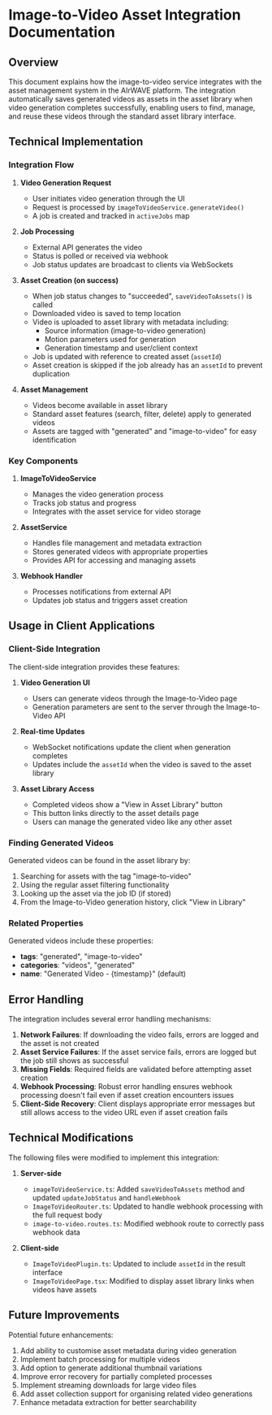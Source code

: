 # Image-to-Video Asset Integration Documentation

## Overview

This document explains how the image-to-video service integrates with the asset management system in the AIrWAVE platform. The integration automatically saves generated videos as assets in the asset library when video generation completes successfully, enabling users to find, manage, and reuse these videos through the standard asset library interface.

## Technical Implementation

### Integration Flow

1. **Video Generation Request**
   - User initiates video generation through the UI
   - Request is processed by `imageToVideoService.generateVideo()`
   - A job is created and tracked in `activeJobs` map

2. **Job Processing**
   - External API generates the video
   - Status is polled or received via webhook
   - Job status updates are broadcast to clients via WebSockets

3. **Asset Creation (on success)**
   - When job status changes to "succeeded", `saveVideoToAssets()` is called
   - Downloaded video is saved to temp location
   - Video is uploaded to asset library with metadata including:
     - Source information (image-to-video generation)
     - Motion parameters used for generation
     - Generation timestamp and user/client context
   - Job is updated with reference to created asset (`assetId`)
   - Asset creation is skipped if the job already has an `assetId` to prevent duplication

4. **Asset Management**
   - Videos become available in asset library
   - Standard asset features (search, filter, delete) apply to generated videos
   - Assets are tagged with "generated" and "image-to-video" for easy identification

### Key Components

1. **ImageToVideoService**
   - Manages the video generation process
   - Tracks job status and progress
   - Integrates with the asset service for video storage

2. **AssetService**
   - Handles file management and metadata extraction
   - Stores generated videos with appropriate properties
   - Provides API for accessing and managing assets

3. **Webhook Handler**
   - Processes notifications from external API
   - Updates job status and triggers asset creation

## Usage in Client Applications

### Client-Side Integration

The client-side integration provides these features:

1. **Video Generation UI**
   - Users can generate videos through the Image-to-Video page
   - Generation parameters are sent to the server through the Image-to-Video API

2. **Real-time Updates**
   - WebSocket notifications update the client when generation completes
   - Updates include the `assetId` when the video is saved to the asset library

3. **Asset Library Access**
   - Completed videos show a "View in Asset Library" button
   - This button links directly to the asset details page
   - Users can manage the generated video like any other asset

### Finding Generated Videos

Generated videos can be found in the asset library by:

1. Searching for assets with the tag "image-to-video"
2. Using the regular asset filtering functionality
3. Looking up the asset via the job ID (if stored)
4. From the Image-to-Video generation history, click "View in Library"

### Related Properties

Generated videos include these properties:

- **tags**: "generated", "image-to-video"
- **categories**: "videos", "generated"
- **name**: "Generated Video - {timestamp}" (default)

## Error Handling

The integration includes several error handling mechanisms:

1. **Network Failures**: If downloading the video fails, errors are logged and the asset is not created
2. **Asset Service Failures**: If the asset service fails, errors are logged but the job still shows as successful
3. **Missing Fields**: Required fields are validated before attempting asset creation
4. **Webhook Processing**: Robust error handling ensures webhook processing doesn't fail even if asset creation encounters issues
5. **Client-Side Recovery**: Client displays appropriate error messages but still allows access to the video URL even if asset creation fails

## Technical Modifications

The following files were modified to implement this integration:

1. **Server-side**
   - `imageToVideoService.ts`: Added `saveVideoToAssets` method and updated `updateJobStatus` and `handleWebhook`
   - `ImageToVideoRouter.ts`: Updated to handle webhook processing with the full request body
   - `image-to-video.routes.ts`: Modified webhook route to correctly pass webhook data

2. **Client-side**
   - `ImageToVideoPlugin.ts`: Updated to include `assetId` in the result interface
   - `ImageToVideoPage.tsx`: Modified to display asset library links when videos have assets

## Future Improvements

Potential future enhancements:

1. Add ability to customise asset metadata during video generation
2. Implement batch processing for multiple videos
3. Add option to generate additional thumbnail variations
4. Improve error recovery for partially completed processes
5. Implement streaming downloads for large video files
6. Add asset collection support for organising related video generations
7. Enhance metadata extraction for better searchability
